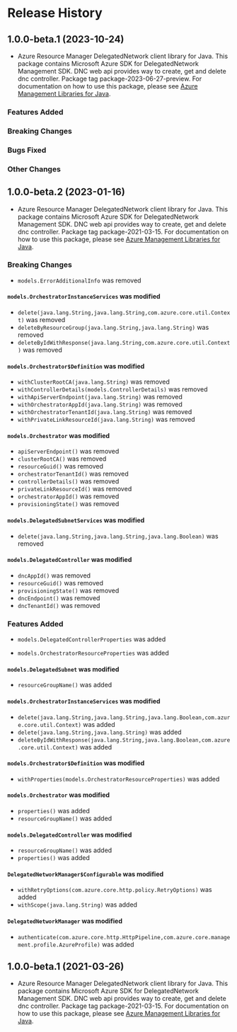 # Release History

## 1.0.0-beta.1 (2023-10-24)

- Azure Resource Manager DelegatedNetwork client library for Java. This package contains Microsoft Azure SDK for DelegatedNetwork Management SDK. DNC web api provides way to create, get and delete dnc controller. Package tag package-2023-06-27-preview. For documentation on how to use this package, please see [Azure Management Libraries for Java](https://aka.ms/azsdk/java/mgmt).

### Features Added

### Breaking Changes

### Bugs Fixed

### Other Changes

## 1.0.0-beta.2 (2023-01-16)

- Azure Resource Manager DelegatedNetwork client library for Java. This package contains Microsoft Azure SDK for DelegatedNetwork Management SDK. DNC web api provides way to create, get and delete dnc controller. Package tag package-2021-03-15. For documentation on how to use this package, please see [Azure Management Libraries for Java](https://aka.ms/azsdk/java/mgmt).

### Breaking Changes

* `models.ErrorAdditionalInfo` was removed

#### `models.OrchestratorInstanceServices` was modified

* `delete(java.lang.String,java.lang.String,com.azure.core.util.Context)` was removed
* `deleteByResourceGroup(java.lang.String,java.lang.String)` was removed
* `deleteByIdWithResponse(java.lang.String,com.azure.core.util.Context)` was removed

#### `models.Orchestrator$Definition` was modified

* `withClusterRootCA(java.lang.String)` was removed
* `withControllerDetails(models.ControllerDetails)` was removed
* `withApiServerEndpoint(java.lang.String)` was removed
* `withOrchestratorAppId(java.lang.String)` was removed
* `withOrchestratorTenantId(java.lang.String)` was removed
* `withPrivateLinkResourceId(java.lang.String)` was removed

#### `models.Orchestrator` was modified

* `apiServerEndpoint()` was removed
* `clusterRootCA()` was removed
* `resourceGuid()` was removed
* `orchestratorTenantId()` was removed
* `controllerDetails()` was removed
* `privateLinkResourceId()` was removed
* `orchestratorAppId()` was removed
* `provisioningState()` was removed

#### `models.DelegatedSubnetServices` was modified

* `delete(java.lang.String,java.lang.String,java.lang.Boolean)` was removed

#### `models.DelegatedController` was modified

* `dncAppId()` was removed
* `resourceGuid()` was removed
* `provisioningState()` was removed
* `dncEndpoint()` was removed
* `dncTenantId()` was removed

### Features Added

* `models.DelegatedControllerProperties` was added

* `models.OrchestratorResourceProperties` was added

#### `models.DelegatedSubnet` was modified

* `resourceGroupName()` was added

#### `models.OrchestratorInstanceServices` was modified

* `delete(java.lang.String,java.lang.String,java.lang.Boolean,com.azure.core.util.Context)` was added
* `delete(java.lang.String,java.lang.String)` was added
* `deleteByIdWithResponse(java.lang.String,java.lang.Boolean,com.azure.core.util.Context)` was added

#### `models.Orchestrator$Definition` was modified

* `withProperties(models.OrchestratorResourceProperties)` was added

#### `models.Orchestrator` was modified

* `properties()` was added
* `resourceGroupName()` was added

#### `models.DelegatedController` was modified

* `resourceGroupName()` was added
* `properties()` was added

#### `DelegatedNetworkManager$Configurable` was modified

* `withRetryOptions(com.azure.core.http.policy.RetryOptions)` was added
* `withScope(java.lang.String)` was added

#### `DelegatedNetworkManager` was modified

* `authenticate(com.azure.core.http.HttpPipeline,com.azure.core.management.profile.AzureProfile)` was added

## 1.0.0-beta.1 (2021-03-26)

- Azure Resource Manager DelegatedNetwork client library for Java. This package contains Microsoft Azure SDK for DelegatedNetwork Management SDK. DNC web api provides way to create, get and delete dnc controller. Package tag package-2021-03-15. For documentation on how to use this package, please see [Azure Management Libraries for Java](https://aka.ms/azsdk/java/mgmt).
